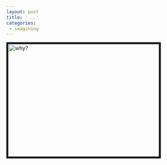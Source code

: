 ```yaml
---
layout: post
title: '...'
categories:
 - imagining
---
```








<img src="images/july_2003/DSCN1131.jpg" width="400" height="300" alt="why?" border="5" />


